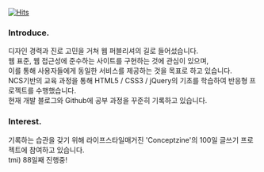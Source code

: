 [![Hits](https://hits.seeyoufarm.com/api/count/incr/badge.svg?url=https%3A%2F%2Fgithub.com%2Flee-haell&count_bg=%23A73DC8&title_bg=%23555555&icon=&icon_color=%23E7E7E7&title=Today+%2F+Total&edge_flat=false)](https://hits.seeyoufarm.com)

### Introduce.
디자인 경력과 진로 고민을 거쳐 웹 퍼블리셔의 길로 들어섰습니다.<br>
웹 표준, 웹 접근성에 준수하는 사이트를 구현하는 것에 관심이 있으며,<br>
이를 통해 사용자들에게 동일한 서비스를 제공하는 것을 목표로 하고 있습니다.<br>
NCS기반의 교육 과정을 통해 HTML5 / CSS3 / jQuery의 기초를 학습하여 반응형 프로젝트를 수행했습니다.<br>
현재 개발 블로그와 Github에 공부 과정을 꾸준히 기록하고 있습니다.<br>

### Interest.
기록하는 습관을 갖기 위해 라이프스타일매거진 'Conceptzine'의 100일 글쓰기 프로젝트에 참여하고 있습니다.<br>
tmi) 88일째 진행중!

<!--
**lee-haell/lee-haell** is a ✨ _special_ ✨ repository because its `README.md` (this file) appears on your GitHub profile.

Here are some ideas to get you started:

- 🔭 I’m currently working on ...
- 🌱 I’m currently learning ...
- 👯 I’m looking to collaborate on ...
- 🤔 I’m looking for help with ...
- 💬 Ask me about ...
- 📫 How to reach me: ...
- 😄 Pronouns: ...
- ⚡ Fun fact: ...
-->
